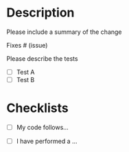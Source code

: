 # Description

Please include a summary of the change

Fixes # (issue)

Please describe the tests 

- [ ] Test A
- [ ] Test B

# Checklists

- [ ] My code follows...
- [ ] I have performed a ...

